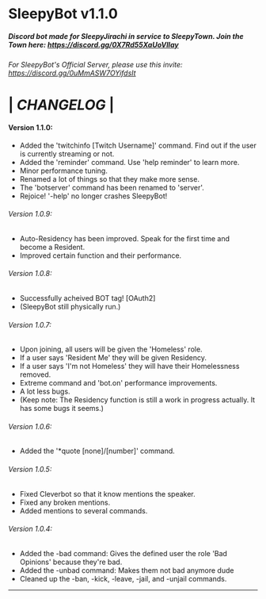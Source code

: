 # SleepyBot v1.1.0
##### Discord bot made for _SleepyJirachi_ in service to _SleepyTown_. Join the Town here: https://discord.gg/0X7Rd55XaUoVIIay

###### For SleepyBot's Official Server, please use this invite: https://discord.gg/0uMmASW7OYifdsIt

# |    _CHANGELOG_    |

#### **Version 1.1.0**:
- Added the 'twitchinfo [Twitch Username]' command. Find out if the user is currently streaming or not.
- Added the 'reminder' command. Use 'help reminder' to learn more.
- Minor performance tuning.
- Renamed a lot of things so that they make more sense.
- The 'botserver' command has been renamed to 'server'.
- Rejoice! '-help' no longer crashes SleepyBot!

###### *Version 1.0.9*:
- Auto-Residency has been improved. Speak for the first time and become a Resident.
- Improved certain function and their performance.

###### *Version 1.0.8*:
- Successfully acheived BOT tag! [OAuth2]
- (SleepyBot still physically run.)

###### *Version 1.0.7*:
- Upon joining, all users will be given the 'Homeless' role.
- If a user says 'Resident Me' they will be given Residency.
- If a user says 'I'm not Homeless' they will have their Homelessness removed.
- Extreme command and 'bot.on' performance improvements.
- A lot less bugs.
- (Keep note: The Residency function is still a work in progress actually. It has some bugs it seems.)

###### *Version 1.0.6*:
- Added the '*quote [none]/[number]' command.

###### *Version 1.0.5*:
- Fixed Cleverbot so that it know mentions the speaker.
- Fixed any broken mentions.
- Added mentions to several commands.

###### *Version 1.0.4*:
- Added the -bad command: Gives the defined user the role 'Bad Opinions' because they're bad.
- Added the -unbad command: Makes them not bad anymore dude
- Cleaned up the -ban, -kick, -leave, -jail, and -unjail commands.

_________________________________________________________________________________________________________________________
